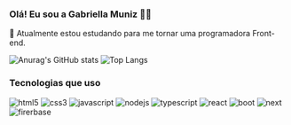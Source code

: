 ### Olá! Eu sou a Gabriella Muniz ✌🏾
🌱 Atualmente estou estudando para me tornar uma programadora Front-end.

 ![Anurag's GitHub stats](https://github-readme-stats.vercel.app/api?username=gabriella-muniz&show_icons=true&theme=radical) ![Top Langs](https://github-readme-stats.vercel.app/api/top-langs/?username=gabriella-muniz&layout=compact)
 ### Tecnologias que uso
<div style="display: inline-block;">
<img src="https://img.shields.io/badge/HTML5-E34F26?style=for-the-badge&logo=html5&logoColor=white" alt="html5">

<img src="https://img.shields.io/badge/CSS3-1572B6?style=for-the-badge&logo=css3&logoColor=white" alt="css3">

<img src="https://img.shields.io/badge/JavaScript-F7DF1E?style=for-the-badge&logo=javascript&logoColor=black" alt="javascript">

<img src="https://img.shields.io/badge/Node.js-43853D?style=for-the-badge&logo=node.js&logoColor=white" alt="nodejs">

<img src="https://img.shields.io/badge/TypeScript-007ACC?style=for-the-badge&logo=typescript&logoColor=white" alt="typescript">

<img src="https://img.shields.io/badge/React-20232A?style=for-the-badge&logo=react&logoColor=61DAFB" alt="react">

<img src="https://img.shields.io/badge/Bootstrap-563D7C?style=for-the-badge&logo=bootstrap&logoColor=white" alt="boot">

<img src="https://img.shields.io/badge/next%20js-000000?style=for-the-badge&logo=nextdotjs&logoColor=whi" alt="next">

<img src="https://img.shields.io/badge/firebase-ffca28?style=for-the-badge&logo=firebase&logoColor=black" alt="firerbase">


</div>

 
  
